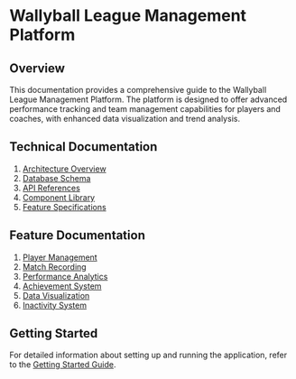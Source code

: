 # Wallyball League Management Platform

## Overview

This documentation provides a comprehensive guide to the Wallyball League Management Platform. The platform is designed to offer advanced performance tracking and team management capabilities for players and coaches, with enhanced data visualization and trend analysis.

## Technical Documentation

1. [Architecture Overview](./architecture.md)
2. [Database Schema](./database-schema.md)
3. [API References](./api-references.md)
4. [Component Library](./component-library.md)
5. [Feature Specifications](./feature-specs.md)

## Feature Documentation

1. [Player Management](./player-management.md)
2. [Match Recording](./match-recording.md)
3. [Performance Analytics](./performance-analytics.md)
4. [Achievement System](./achievement-system.md)
5. [Data Visualization](./data-visualization.md)
6. [Inactivity System](./inactivity-system.md)

## Getting Started

For detailed information about setting up and running the application, refer to the [Getting Started Guide](./getting-started.md).